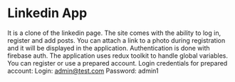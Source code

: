 # Linkedin App

It is a clone of the linkedin page. The site comes with the ability to log in, register and add posts. You can attach a link to a photo during registration and it will be displayed in the application.
Authentication is done with firebase auth.
The application uses redux toolkit to handle global variables.
You can register or use a prepared account.
Login credentials for prepared account:
Login: admin@test.com
Password: admin1
